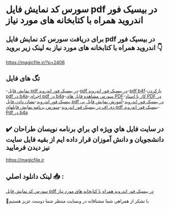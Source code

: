 # سورس کد نمایش فایل pdf در بیسیک فور اندروید همراه با کتابخانه های مورد نیاز

## برای دریافت سورس کد نمایش فایل pdf در بیسیک فور اندروید همراه با کتابخانه های مورد نیاز به لینک زیر بروید 👇

https://magicfile.ir/?p=2406

## تگ های فایل

-[نمایش فایل pdf در بیسیک فور اندروید](https://magicfile.ir/product/%d9%86%d9%85%d8%a7%db%8c%d8%b4-%d9%81%d8%a7%db%8c%d9%84-pdf-%d8%af%d8%b1-%d8%a8%db%8c%d8%b3%db%8c%da%a9-%d9%81%d9%88%d8%b1-%d8%a7%d9%86%d8%af%d8%b1%d9%88%db%8c%d8%af/)-[pdf در بیسیک فور اندروید](https://magicfile.ir/product/%d9%86%d9%85%d8%a7%db%8c%d8%b4-%d9%81%d8%a7%db%8c%d9%84-pdf-%d8%af%d8%b1-%d8%a8%db%8c%d8%b3%db%8c%da%a9-%d9%81%d9%88%d8%b1-%d8%a7%d9%86%d8%af%d8%b1%d9%88%db%8c%d8%af/)-[pdf b4f](https://magicfile.ir/product/%d9%86%d9%85%d8%a7%db%8c%d8%b4-%d9%81%d8%a7%db%8c%d9%84-pdf-%d8%af%d8%b1-%d8%a8%db%8c%d8%b3%db%8c%da%a9-%d9%81%d9%88%d8%b1-%d8%a7%d9%86%d8%af%d8%b1%d9%88%db%8c%d8%af/)-[بازکردن pdf در b4a](https://magicfile.ir/product/%d9%86%d9%85%d8%a7%db%8c%d8%b4-%d9%81%d8%a7%db%8c%d9%84-pdf-%d8%af%d8%b1-%d8%a8%db%8c%d8%b3%db%8c%da%a9-%d9%81%d9%88%d8%b1-%d8%a7%d9%86%d8%af%d8%b1%d9%88%db%8c%d8%af/)-[اجرای pdf در b4a](https://magicfile.ir/product/%d9%86%d9%85%d8%a7%db%8c%d8%b4-%d9%81%d8%a7%db%8c%d9%84-pdf-%d8%af%d8%b1-%d8%a8%db%8c%d8%b3%db%8c%da%a9-%d9%81%d9%88%d8%b1-%d8%a7%d9%86%d8%af%d8%b1%d9%88%db%8c%d8%af/)-[سورس مشاهده فایل های PDF](https://magicfile.ir/product/%d9%86%d9%85%d8%a7%db%8c%d8%b4-%d9%81%d8%a7%db%8c%d9%84-pdf-%d8%af%d8%b1-%d8%a8%db%8c%d8%b3%db%8c%da%a9-%d9%81%d9%88%d8%b1-%d8%a7%d9%86%d8%af%d8%b1%d9%88%db%8c%d8%af/)-[کار با اسناد PDF در بیسیک فور اندروید](https://magicfile.ir/product/%d9%86%d9%85%d8%a7%db%8c%d8%b4-%d9%81%d8%a7%db%8c%d9%84-pdf-%d8%af%d8%b1-%d8%a8%db%8c%d8%b3%db%8c%da%a9-%d9%81%d9%88%d8%b1-%d8%a7%d9%86%d8%af%d8%b1%d9%88%db%8c%d8%af/)-[نشان دادن فایل pdf در بیسیک فور اندروید](https://magicfile.ir/product/%d9%86%d9%85%d8%a7%db%8c%d8%b4-%d9%81%d8%a7%db%8c%d9%84-pdf-%d8%af%d8%b1-%d8%a8%db%8c%d8%b3%db%8c%da%a9-%d9%81%d9%88%d8%b1-%d8%a7%d9%86%d8%af%d8%b1%d9%88%db%8c%d8%af/)-[آموزش نمایش فایل پی دی اف در بیسیک فور اندروید](https://magicfile.ir/product/%d9%86%d9%85%d8%a7%db%8c%d8%b4-%d9%81%d8%a7%db%8c%d9%84-pdf-%d8%af%d8%b1-%d8%a8%db%8c%d8%b3%db%8c%da%a9-%d9%81%d9%88%d8%b1-%d8%a7%d9%86%d8%af%d8%b1%d9%88%db%8c%d8%af/)-[سورس برنامه نمایش فایلهای pdf بیسیک فور اندروید](https://magicfile.ir/product/%d9%86%d9%85%d8%a7%db%8c%d8%b4-%d9%81%d8%a7%db%8c%d9%84-pdf-%d8%af%d8%b1-%d8%a8%db%8c%d8%b3%db%8c%da%a9-%d9%81%d9%88%d8%b1-%d8%a7%d9%86%d8%af%d8%b1%d9%88%db%8c%d8%af/)-[ Pdf در b4a](https://magicfile.ir/product/%d9%86%d9%85%d8%a7%db%8c%d8%b4-%d9%81%d8%a7%db%8c%d9%84-pdf-%d8%af%d8%b1-%d8%a8%db%8c%d8%b3%db%8c%da%a9-%d9%81%d9%88%d8%b1-%d8%a7%d9%86%d8%af%d8%b1%d9%88%db%8c%d8%af/)

## ✔️ در سايت فايل هاي ويژه اي براي برنامه نويسان طراحان دانشجويان و دانش آموزان قرار داده ايم از بقيه فايل سايت نيز ديدن فرماييد

https://magicfile.ir


## لينک دانلود اصلي 📥 :

[سورس کد نمایش فایل pdf در بیسیک فور اندروید همراه با کتابخانه های مورد نیاز](https://magicfile.ir/product/%d9%86%d9%85%d8%a7%db%8c%d8%b4-%d9%81%d8%a7%db%8c%d9%84-pdf-%d8%af%d8%b1-%d8%a8%db%8c%d8%b3%db%8c%da%a9-%d9%81%d9%88%d8%b1-%d8%a7%d9%86%d8%af%d8%b1%d9%88%db%8c%d8%af/) 


🙏با تشکر از همراهي شما مشتاقانه در وبسایت منتظر شما دوست عزیز هستیم

